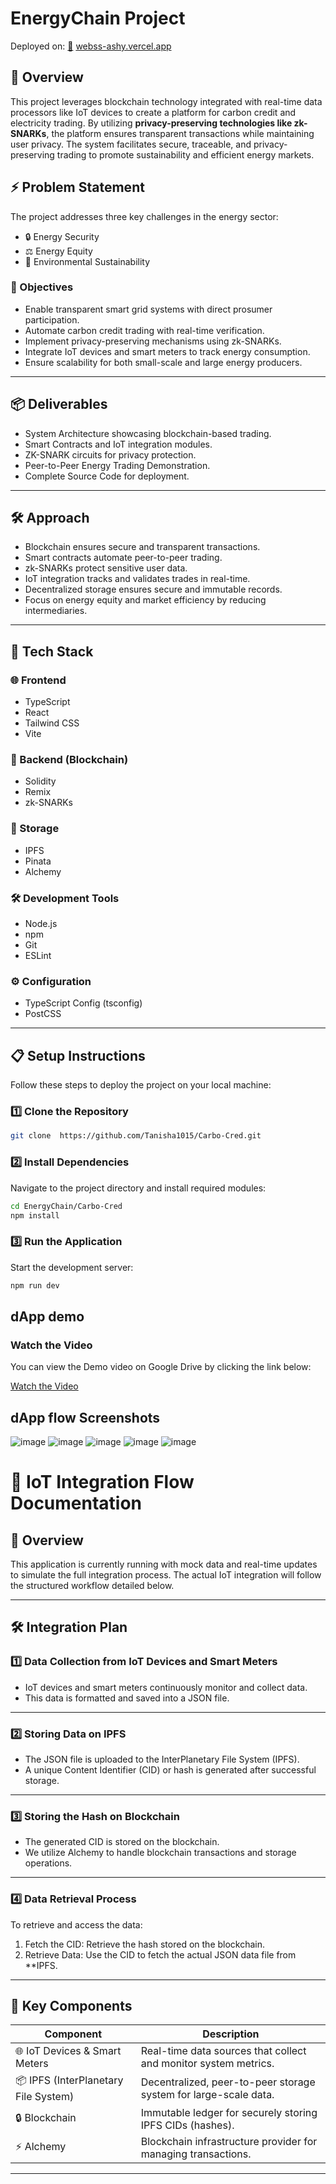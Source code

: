 # EnergyChain Project

Deployed on: [🔗](https://webss-ashy.vercel.app/) [webss-ashy.vercel.app](https://webss-ashy.vercel.app/)


## 🚀 Overview

This project leverages blockchain technology integrated with real-time data processors like IoT devices to create a platform for carbon credit and electricity trading. By utilizing **privacy-preserving technologies like zk-SNARKs**, the platform ensures transparent transactions while maintaining user privacy. The system facilitates secure, traceable, and privacy-preserving trading to promote sustainability and efficient energy markets.

## ⚡ Problem Statement

The project addresses three key challenges in the energy sector:

- 🔒 Energy Security
- ⚖ Energy Equity
- 🌱 Environmental Sustainability

### 🎯 Objectives

- Enable transparent smart grid systems with direct prosumer participation.
- Automate carbon credit trading with real-time verification.
- Implement privacy-preserving mechanisms using zk-SNARKs.
- Integrate IoT devices and smart meters to track energy consumption.
- Ensure scalability for both small-scale and large energy producers.

---

## 📦 Deliverables

- System Architecture showcasing blockchain-based trading.
- Smart Contracts and IoT integration modules.
- ZK-SNARK circuits for privacy protection.
- Peer-to-Peer Energy Trading Demonstration.
- Complete Source Code for deployment.

---

## 🛠 Approach

- Blockchain ensures secure and transparent transactions.
- Smart contracts automate peer-to-peer trading.
- zk-SNARKs protect sensitive user data.
- IoT integration tracks and validates trades in real-time.
- Decentralized storage ensures secure and immutable records.
- Focus on energy equity and market efficiency by reducing intermediaries.

---

## 🧰 Tech Stack

### 🌐 Frontend

- TypeScript
- React
- Tailwind CSS
- Vite

### 🔐 Backend (Blockchain)

- Solidity
- Remix
- zk-SNARKs

### 📂 Storage

- IPFS
- Pinata
- Alchemy

### 🛠 Development Tools

- Node.js
- npm
- Git
- ESLint

### ⚙ Configuration

- TypeScript Config (tsconfig)
- PostCSS

---

## 📋 Setup Instructions

Follow these steps to deploy the project on your local machine:

### 1️⃣ Clone the Repository

```bash
git clone  https://github.com/Tanisha1015/Carbo-Cred.git
```


### 2️⃣ Install Dependencies

Navigate to the project directory and install required modules:

```bash
cd EnergyChain/Carbo-Cred
npm install
```


### 3️⃣ Run the Application

Start the development server:

```bash
npm run dev
```
## dApp demo

### Watch the Video

You can view the Demo video on Google Drive by clicking the link below:

[Watch the Video](https://drive.google.com/file/d/1_VHosx_xXTjfTaL9j64KoBBqjLDv1vQB/view?usp=drive_link)

## dApp flow Screenshots

![image](https://github.com/user-attachments/assets/35d8d65a-3c65-4299-99c3-142695aeaf73)
![image](https://github.com/user-attachments/assets/6ccb4de6-c5ae-4eb4-8de4-320fd1e69d42)
![image](https://github.com/user-attachments/assets/65adee1e-e323-4361-b9d7-d812f7e7f11b)
![image](https://github.com/user-attachments/assets/d11ff12c-678e-471a-9511-2795c5cd902c)
![image](https://github.com/user-attachments/assets/1d60a98c-2338-4cee-92f8-c8f6a642e764)


# 📡 IoT Integration Flow Documentation

## 📄 Overview
This application is currently running with mock data and real-time updates to simulate the full integration process. The actual IoT integration will follow the structured workflow detailed below.

---

## 🛠 Integration Plan

### 1️⃣ Data Collection from IoT Devices and Smart Meters
   - IoT devices and smart meters continuously monitor and collect data.
   - This data is formatted and saved into a JSON file.

---

### 2️⃣ Storing Data on IPFS
   - The JSON file is uploaded to the InterPlanetary File System (IPFS).
   - A unique Content Identifier (CID) or hash is generated after successful storage.

---

### 3️⃣ Storing the Hash on Blockchain
   - The generated CID is stored on the blockchain.
   - We utilize Alchemy to handle blockchain transactions and storage operations.

---

### 4️⃣ Data Retrieval Process
   To retrieve and access the data:
   1. Fetch the CID: Retrieve the hash stored on the blockchain.
   2. Retrieve Data: Use the CID to fetch the actual JSON data file from **IPFS.

---

## 🧩 Key Components

| Component            | Description                                        |
|--------------------------|---------------------------------------------------------|
| 🌐 IoT Devices & Smart Meters | Real-time data sources that collect and monitor system metrics. |
| 📦 IPFS (InterPlanetary File System) | Decentralized, peer-to-peer storage system for large-scale data. |
| 🔒 Blockchain         | Immutable ledger for securely storing IPFS CIDs (hashes).  |
| ⚡ Alchemy             | Blockchain infrastructure provider for managing transactions. |

---
